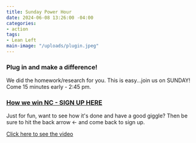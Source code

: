 ```yaml
---
title: Sunday Power Hour
date: 2024-06-08 13:26:00 -04:00
categories:
- action
tags:
- Lean Left
main-image: "/uploads/plugin.jpeg"
---
```



### Plug in and make a difference!

We did the homework/research for you. This is easy...join us on SUNDAY! Come 15 minutes early - 2:45 pm.

### [How we win NC - SIGN UP HERE](https://www.mobilize.us/leanleftvt/event/599787/)

Just for fun, want to see how it's done and have a good giggle? Then be sure to hit the back arrow <- and come back to sign up. 

[Click here to see the video](https://www.youtube.com/watch?v=GKsgYZ6DW-s) 
